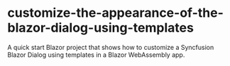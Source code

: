 # customize-the-appearance-of-the-blazor-dialog-using-templates
A quick start Blazor project that shows how to customize a Syncfusion Blazor Dialog using templates in a Blazor WebAssembly app.
